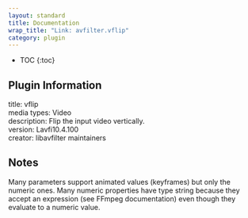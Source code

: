 ```yaml
---
layout: standard
title: Documentation
wrap_title: "Link: avfilter.vflip"
category: plugin
---
```

* TOC
{:toc}

## Plugin Information

title: vflip  
media types:
Video  
description: Flip the input video vertically.  
version: Lavfi10.4.100  
creator: libavfilter maintainers  

## Notes

Many parameters support animated values (keyframes) but only the numeric ones. Many numeric properties have type string because they accept an expression (see FFmpeg documentation) even though they evaluate to a numeric value.

